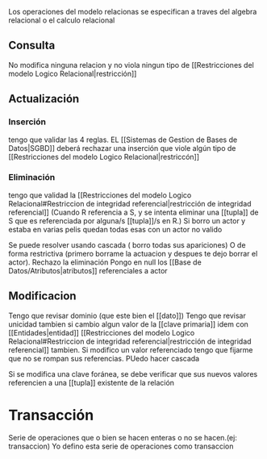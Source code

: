 
Los operaciones del modelo relacionas se especifican a traves del algebra relacional o el calculo relacional

## Consulta 
No modifica ninguna relacion y no viola ningun tipo de [[Restricciones del modelo Logico Relacional|restricción]]
## Actualización

### Inserción
tengo que validar las 4 reglas. EL [[Sistemas de Gestion de Bases de Datos|SGBD]] deberá rechazar una inserción que viole algún tipo de [[Restricciones del modelo Logico Relacional|restriccón]]
### Eliminación
tengo que validad la [[Restricciones del modelo Logico Relacional#Restriccion de integridad referencial|restricción de integridad referencial]]
(Cuando R referencia a S, y se intenta eliminar una [[tupla]] de S que es referenciada por alguna/s [[tupla]]/s en R.)
Si borro un actor y estaba en varias pelis quedan todas esas con un actor no valido 

Se puede resolver usando cascada ( borro todas sus apariciones)
O de forma restrictiva (primero borrame la actuacion y despues te dejo borrar el actor). Rechazo la eliminación
Pongo en null los [[Base de Datos/Atributos|atributos]] referenciales a actor


## Modificacion 
Tengo que revisar dominio (que este bien el [[dato]])
Tengo que revisar unicidad tambien si cambio algun valor de la [[clave primaria]]
idem con [[Entidades|entidad]]
[[Restricciones del modelo Logico Relacional#Restriccion de integridad referencial|restricción de integridad referencial]] tambien. Si modifico un valor referenciado tengo que fijarme que no se rompan sus referencias. PUedo hacer cascada

Si se modifica una clave foránea, se debe verificar que sus nuevos valores referencien a una [[tupla]] existente de la relación
# Transacción
Serie de operaciones que o bien se hacen enteras o no se hacen.(ej: transaccion)
Yo defino esta serie de operaciones como transaccion
